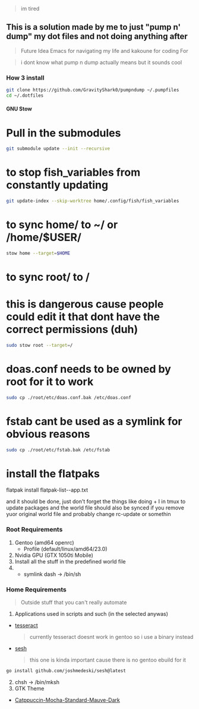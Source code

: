 > im tired

## This is a solution made by me to just "pump n' dump" my dot files and not doing anything after

> Future Idea
> Emacs for navigating my life and kakoune for coding
> For

> i dont know what pump n dump actually means but it sounds cool

### How 3 install

```bash
git clone https://github.com/GravityShark0/pumpndump ~/.pumpfiles
cd ~/.dotfiles
```

#### GNU Stow

# Pull in the submodules

```bash
git submodule update --init --recursive
```

# to stop fish_variables from constantly updating

```bash
git update-index --skip-worktree home/.config/fish/fish_variables
```

# to sync home/ to ~/ or /home/$USER/

```bash
stow home --target=$HOME
```

# to sync root/ to /

# this is dangerous cause people could edit it that dont have the correct permissions (duh)

```bash
sudo stow root --target=/
```

# doas.conf needs to be owned by root for it to work

```bash
sudo cp ./root/etc/doas.conf.bak /etc/doas.conf
```

# fstab cant be used as a symlink for obvious reasons

```bash
sudo cp ./root/etc/fstab.bak /etc/fstab
```

# install the flatpaks

flatpak install flatpak-list--app.txt

and it should be done,
just don't forget the things like doing <prefix> + I in tmux to update packages
and the world file should also be synced if you remove yuor original world file
and probably change rc-update or somethin

### Root Requirements

1. Gentoo (amd64 openrc)
   - Profile (default/linux/amd64/23.0)
2. Nvidia GPU (GTX 1050ti Mobile)
3. Install all the stuff in the predefined world file
4. - symlink dash -> /bin/sh

### Home Requirements

> Outside stuff that you can't really automate

1. Applications used in scripts and such (in the selected anywas)

- [tesseract](https://github.com/tesseract-ocr/tesseract/releases/)
  > currently tesseract doesnt work in gentoo so i use a binary instead
- [sesh](https://github.com/joshmedeski/sesh)
  > this one is kinda important cause there is no gentoo ebuild for it

```bash
go install github.com/joshmedeski/sesh@latest
```

2. chsh -> /bin/mksh
3. GTK Theme

- [Catppuccin-Mocha-Standard-Mauve-Dark](https://github.com/catppuccin/gtk)
